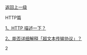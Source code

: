 [返回上一级](./docs/Knowledge/计算机网络/README.md)

HTTP篇

[1、HTTP 描述⼀下？](#2.1HTTP是什么？描述⼀下。)

[2、能否详细解释「超⽂本传输协议」？](#_22-能否详细解释「超⽂本传输协议」？)


2




